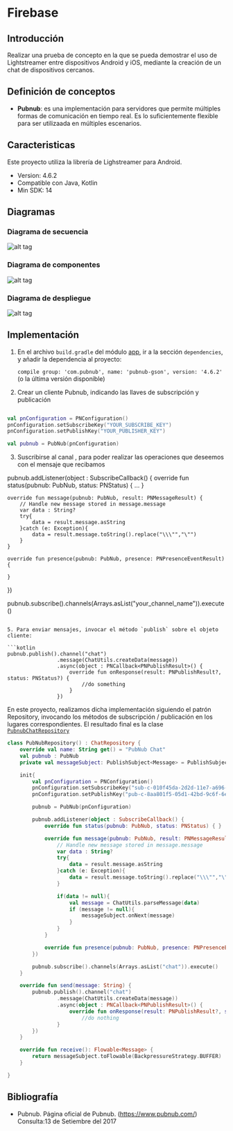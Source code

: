 # Firebase

## Introducción

Realizar una prueba de concepto en la que se pueda demostrar el uso de Lightstreamer entre dispositivos Android y iOS,
mediante la creación de un chat de dispositivos cercanos.

## Definición de conceptos

- __Pubnub__: es una implementación para servidores que permite múltiples formas de comunicación en tiempo real. Es lo suficientemente flexible para ser utilizaada en múltiples escenarios.

## Caracteristicas

Este proyecto utiliza la librería de Lighstreamer para Android.
- Version: 4.6.2
- Compatible con Java, Kotlin
- Min SDK: 14

## Diagramas

### Diagrama de secuencia

![alt tag](https://raw.githubusercontent.com/Bruno125/Communication-Demo-Android/documentation/Documentation/Pubnub/Diagrams/Diagrama%20de%20secuencia_%20Pubnub.png)

### Diagrama de componentes

![alt tag](https://raw.githubusercontent.com/Bruno125/Communication-Demo-Android/documentation/Documentation/Pubnub/Diagrams/Diagrama%20de%20componentes%20Pubnub.png)

### Diagrama de despliegue

![alt tag](https://raw.githubusercontent.com/Bruno125/Communication-Demo-Android/documentation/Documentation/Pubnub/Diagrams/Diagrama%20de%20despliege-%20Pubnub.png)

## Implementación

1. En el archivo `build.gradle` del módulo [app](https://github.com/Bruno125/Communication-Demo-Android/blob/documentation/app/build.gradle), ir a la sección `dependencies`, y añadir la dependencia al proyecto: 
   
   `compile group: 'com.pubnub', name: 'pubnub-gson', version: '4.6.2'` (o la última versión disponible)

2. Crear un cliente Pubnub, indicando las llaves de subscripción y publicación

```kotlin

val pnConfiguration = PNConfiguration()
pnConfiguration.setSubscribeKey("YOUR_SUBSCRIBE_KEY")
pnConfiguration.setPublishKey("YOUR_PUBLISHER_KEY")

val pubnub = PubNub(pnConfiguration)

```

3. Suscribirse al canal , para poder realizar las operaciones que deseemos con el mensaje que recibamos

pubnub.addListener(object : SubscribeCallback() {
    override fun status(pubnub: PubNub, status: PNStatus) {
        ...
    }

    override fun message(pubnub: PubNub, result: PNMessageResult) {
        // Handle new message stored in message.message
        var data : String?
        try{
            data = result.message.asString
        }catch (e: Exception){
            data = result.message.toString().replace("\\\"","\"")
        }
    }

    override fun presence(pubnub: PubNub, presence: PNPresenceEventResult) {

    }
})

pubnub.subscribe().channels(Arrays.asList("your_channel_name")).execute()

```

5. Para enviar mensajes, invocar el método `publish` sobre el objeto cliente:

```kotlin
pubnub.publish().channel("chat")
                .message(ChatUtils.createData(message))
                .async(object : PNCallback<PNPublishResult>() {
                    override fun onResponse(result: PNPublishResult?, status: PNStatus?) {
                        //do something
                    }
                })
```

En este proyecto, realizamos dicha implementación siguiendo el patrón Repository, invocando los métodos de subscripción / publicación en los lugares correspondientes. El resultado final es la clase [`PubnubChatRepository`](https://github.com/Bruno125/Communication-Demo-Android/blob/documentation/app/src/main/java/com/brunoaybar/chatdemos/data/impl/PubnubChatRepository.kt)

```kotlin
class PubNubRepository() : ChatRepository {
    override val name: String get() = "PubNub Chat"
    val pubnub : PubNub
    private val messageSubject: PublishSubject<Message> = PublishSubject.create()

    init{
        val pnConfiguration = PNConfiguration()
        pnConfiguration.setSubscribeKey("sub-c-010f45da-2d2d-11e7-a696-0619f8945a4f")
        pnConfiguration.setPublishKey("pub-c-8aa801f5-05d1-42bd-9c6f-6ee9e829f37f")

        pubnub = PubNub(pnConfiguration)

        pubnub.addListener(object : SubscribeCallback() {
            override fun status(pubnub: PubNub, status: PNStatus) { }

            override fun message(pubnub: PubNub, result: PNMessageResult) {
                // Handle new message stored in message.message
                var data : String?
                try{
                    data = result.message.asString
                }catch (e: Exception){
                    data = result.message.toString().replace("\\\"","\"")
                }

                if(data != null){
                    val message = ChatUtils.parseMessage(data)
                    if (message != null){
                        messageSubject.onNext(message)
                    }
                }
            }

            override fun presence(pubnub: PubNub, presence: PNPresenceEventResult) { }
        })

        pubnub.subscribe().channels(Arrays.asList("chat")).execute()
    }

    override fun send(message: String) {
        pubnub.publish().channel("chat")
                .message(ChatUtils.createData(message))
                .async(object : PNCallback<PNPublishResult>() {
                    override fun onResponse(result: PNPublishResult?, status: PNStatus?) {
                        //do nothing
                }
        })
    }

    override fun receive(): Flowable<Message> {
        return messageSubject.toFlowable(BackpressureStrategy.BUFFER)
    }

}

```


## Bibliografía

- Pubnub. Página oficial de Pubnub. (https://www.pubnub.com/) Consulta:13 de Setiembre del 2017
